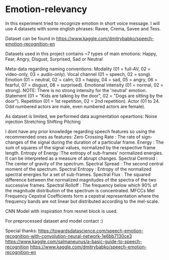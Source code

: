 # Emotion-relevancy

In this experiment  tried to recognize emotion in short voice message. I will use 4 datasets with some english phrases: Ravee, Crema, Savee and Tess.

Dataset can be found in https://www.kaggle.com/dmitrybabko/speech-emotion-recognition-en

Datasets used in this project contains ~7 types of main emotions: Happy, Fear, Angry, Disgust, Surprised, Sad or Neutral

Meta-data regarding naming conventions:
Modality (01 = full-AV, 02 = video-only, 03 = audio-only).
Vocal channel (01 = speech, 02 = song).
Emotion (01 = neutral, 02 = calm, 03 = happy, 04 = sad, 05 = angry, 06 = fearful, 07 = disgust, 08 = surprised).
Emotional intensity (01 = normal, 02 = strong). NOTE: There is no strong intensity for the 'neutral' emotion.
Statement (01 = "Kids are talking by the door", 02 = "Dogs are sitting by the door").
Repetition (01 = 1st repetition, 02 = 2nd repetition).
Actor (01 to 24. Odd numbered actors are male, even numbered actors are female).


As dataset is limited, we performed data augmentation opeartions:
Noise injection
Stretching
Shifting
Pitching

I dont have any prior knowledge regarding speech features so using the recommended ones as features:
Zero Crossing Rate : The rate of sign-changes of the signal during the duration of a particular frame.
Energy : The sum of squares of the signal values, normalized by the respective frame length.
Entropy of Energy :The entropy of sub-frames’ normalized energies. It can be interpreted as a measure of abrupt changes.
Spectral Centroid : The center of gravity of the spectrum.
Spectral Spread : The second central moment of the spectrum.
Spectral Entropy : Entropy of the normalized spectral energies for a set of sub-frames.
Spectral Flux : The squared difference between the normalized magnitudes of the spectra of the two successive frames.
Spectral Rolloff : The frequency below which 90% of the magnitude distribution of the spectrum is concentrated.
MFCCs Mel Frequency Cepstral Coefficients form a cepstral representation where the frequency bands are not linear but distributed according to the mel-scale.

CNN Model with inspiration from resnet block is used.

For preprocessed dataset and model contact :)

Special thanks:
https://towardsdatascience.com/speech-emotion-recognition-with-convolution-neural-network-1e6bb7130ce3
https://www.kaggle.com/salmaneunus/a-basic-guide-to-speech-recognition
https://www.kaggle.com/dmitrybabko/speech-emotion-recognition-en
